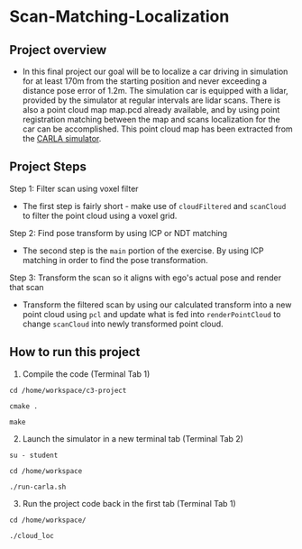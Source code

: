 # Scan-Matching-Localization  
## Project overview  
- In this final project our goal will be to localize a car driving in simulation for at least 170m from the starting position and never exceeding a distance pose error of 1.2m. The simulation car is equipped with a lidar, provided by the simulator at regular intervals are lidar scans. There is also a point cloud map map.pcd already available, and by using point registration matching between the map and scans localization for the car can be accomplished. This point cloud map has been extracted from the [CARLA simulator](https://carla.org/).  

## Project Steps

Step 1: Filter scan using voxel filter  
- The first step is fairly short - make use of `cloudFiltered` and `scanCloud` to filter the point cloud using a voxel grid.    

Step 2: Find pose transform by using ICP or NDT matching  
- The second step is the `main` portion of the exercise. By using ICP matching in order to find the pose transformation.  

Step 3: Transform the scan so it aligns with ego's actual pose and render that scan  
- Transform the filtered scan by using our calculated transform into a new point cloud using `pcl` and update what is fed into `renderPointCloud` to change `scanCloud` into newly transformed point cloud.  

## How to run this project
1. Compile the code (Terminal Tab 1)  
```
cd /home/workspace/c3-project

cmake .

make
```
2. Launch the simulator in a new terminal tab (Terminal Tab 2)
```
su - student

cd /home/workspace

./run-carla.sh
```
3. Run the project code back in the first tab (Terminal Tab 1)  
```
cd /home/workspace/

./cloud_loc
```
